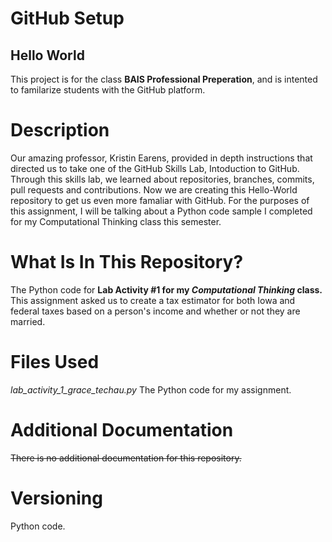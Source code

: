 
# GitHub Setup
## Hello World 
This project is for the class **BAIS Professional Preperation**, and is intented to familarize students with the GitHub platform. 

# Description 
Our amazing professor, Kristin Earens, provided in depth instructions that directed us to take one of the GitHub Skills Lab, Intoduction to GitHub. Through this skills lab, we learned about repositories, branches, commits, pull requests and contributions. Now we are creating this Hello-World repository to get us even more famaliar with GitHub. For the purposes of this assignment, I will be talking about a Python code sample I completed for my Computational Thinking class this semester. 

# What Is In This Repository?
The Python code for **Lab Activity #1 for my _Computational Thinking_ class.** This assignment asked us to create a tax estimator for both Iowa and federal taxes based on a person's income and whether or not they are married. 

# Files Used
*lab_activity_1_grace_techau.py*
The Python code for my assignment. 

# Additional Documentation 
~~There is no additional documentation for this repository.~~

# Versioning 
Python code. 
